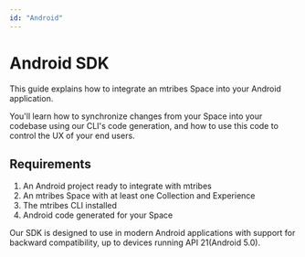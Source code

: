 ```yaml
---
id: "Android"
---
```

# Android SDK

This guide explains how to integrate an mtribes Space into your Android application.

You'll learn how to synchronize changes from your Space into your codebase using our CLI's code generation, and how to use this code to control the UX of your end users.

## Requirements

1. An Android project ready to integrate with mtribes
2. An mtribes Space with at least one Collection and Experience
3. The mtribes CLI installed
4. Android code generated for your Space

Our SDK is designed to use in modern Android applications with support for backward compatibility, up to devices running API 21(Android 5.0).
